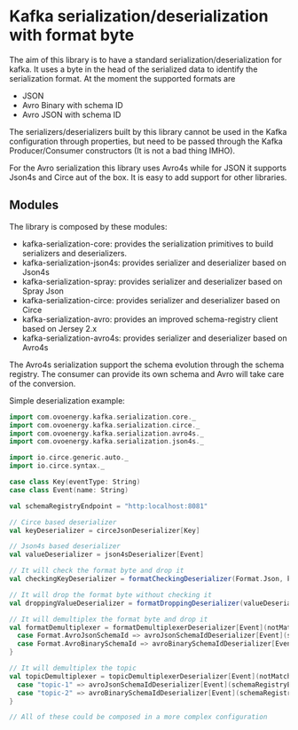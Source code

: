 Kafka serialization/deserialization with format byte
====================================================

The aim of this library is to have a standard serialization/deserialization for kafka. It uses a byte in the head of the
serialized data to identify the serialization format. At the moment the supported formats are

 - JSON
 - Avro Binary with schema ID
 - Avro JSON with schema ID

The serializers/deserializers built by this library cannot be used in the Kafka configuration through properties, but need
to be passed through the Kafka Producer/Consumer constructors (It is not a bad thing IMHO).

For the Avro serialization this library uses Avro4s while for JSON it supports Json4s and Circe aut of the box. It is
easy to add support for other libraries.

## Modules

The library is composed by these modules:

 - kafka-serialization-core: provides the serialization primitives to build serializers and deserializers.
 - kafka-serialization-json4s: provides serializer and deserializer based on Json4s
 - kafka-serialization-spray: provides serializer and deserializer based on Spray Json
 - kafka-serialization-circe: provides serializer and deserializer based on Circe
 - kafka-serialization-avro: provides an improved schema-registry client based on Jersey 2.x
 - kafka-serialization-avro4s: provides serializer and deserializer based on Avro4s

The Avro4s serialization support the schema evolution through the schema registry. The consumer can provide its own schema
and Avro will take care of the conversion.

Simple deserialization example:

```scala
import com.ovoenergy.kafka.serialization.core._
import com.ovoenergy.kafka.serialization.circe._
import com.ovoenergy.kafka.serialization.avro4s._
import com.ovoenergy.kafka.serialization.json4s._

import io.circe.generic.auto._
import io.circe.syntax._

case class Key(eventType: String)
case class Event(name: String)

val schemaRegistryEndpoint = "http:localhost:8081"

// Circe based deserializer
val keyDeserializer = circeJsonDeserializer[Key]

// Json4s based deserializer
val valueDeserializer = json4sDeserializer[Event]

// It will check the format byte and drop it
val checkingKeyDeserializer = formatCheckingDeserializer(Format.Json, keyDeserializer)

// It will drop the format byte without checking it
val droppingValueDeserializer = formatDroppingDeserializer(valueDeserializer)

// It will demultiplex the format byte and drop it
val formatDemultiplexer = formatDemultiplexerDeserializer[Event](notMatched => json4sDeserializer[Event]){
  case Format.AvroJsonSchemaId => avroJsonSchemaIdDeserializer[Event](schemaRegistryEndpoint)
  case Format.AvroBinarySchemaId => avroBinarySchemaIdDeserializer[Event](schemaRegistryEndpoint)
}

// It will demultiplex the topic
val topicDemultiplexer = topicDemultiplexerDeserializer[Event](notMatched => json4sDeserializer[Event]){
  case "topic-1" => avroJsonSchemaIdDeserializer[Event](schemaRegistryEndpoint)
  case "topic-2" => avroBinarySchemaIdDeserializer[Event](schemaRegistryEndpoint)
}

// All of these could be composed in a more complex configuration
```

